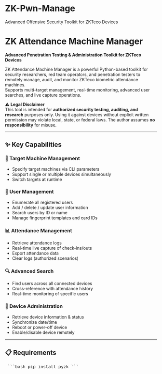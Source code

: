 # ZK-Pwn-Manage
Advanced Offensive Security Toolkit for ZKTeco Devices
# ZK Attendance Machine Manager

**Advanced Penetration Testing & Administration Toolkit for ZKTeco Devices**

ZK Attendance Machine Manager is a powerful Python-based toolkit for security researchers, red team operators, and penetration testers to remotely manage, audit, and monitor ZKTeco biometric attendance machines.  
Supports multi-target management, real-time monitoring, advanced user searches, and live capture operations.

⚠ **Legal Disclaimer**  
This tool is intended for **authorized security testing, auditing, and research** purposes only. Using it against devices without explicit written permission may violate local, state, or federal laws. The author assumes **no responsibility** for misuse.

---

## ✨ Key Capabilities

### 🎯 Target Machine Management
- Specify target machines via CLI parameters
- Support single or multiple devices simultaneously
- Switch targets at runtime

### 👥 User Management
- Enumerate all registered users
- Add / delete / update user information
- Search users by ID or name
- Manage fingerprint templates and card IDs

### 📊 Attendance Management
- Retrieve attendance logs
- Real-time live capture of check-ins/outs
- Export attendance data
- Clear logs (authorized scenarios)

### 🔍 Advanced Search
- Find users across all connected devices
- Cross-reference with attendance history
- Real-time monitoring of specific users

### 🔧 Device Administration
- Retrieve device information & status
- Synchronize date/time
- Reboot or power-off device
- Enable/disable device remotely

---

## 📋 Requirements

<pre> ```bash pip install pyzk ``` </pre>

